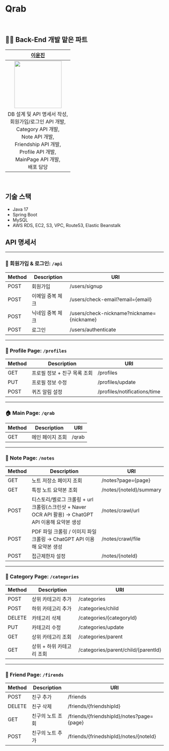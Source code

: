 # Qrab

<br>

## 👩‍💻 Back-End 개발 맡은 파트

|[이윤진](https://github.com/yunjin-21)|
| :-: |
|  <img src="https://avatars.githubusercontent.com/yunjin-21" width="150"> |
|DB 설계 및 API 명세서 작성,<br>회원가입/로그인 API 개발,<br>Category API 개발,<br>Note API 개발,<br>Friendship API 개발,<br>Profile API 개발,<br>MainPage API 개발,<br>배포 담당|


<br>


## 기술 스택
- Java 17
- Spring Boot
- MySQL
- AWS RDS, EC2, S3, VPC, Route53, Elastic Beanstalk

## API 명세서
---
### 👤 회원가입 & 로그인:  `/api`
| Method | Description | URI |
| ------- | --- | --- |
| POST | 회원가입 |/users/signup |
| POST | 이메일 중복 체크 | /users/check-email?email={email} |
| POST | 닉네임 중복 체크 | /users/check-nickname?nickname={nickname} |
| POST | 로그인 | /users/authenticate |

---
### 🪪 Profile Page:  `/profiles`

| Method | Description | URI |
| ------- | --- | --- |
| GET | 프로필 정보 + 친구 목록 조회 |/profiles |
| PUT | 프로필 정보 수정 | /profiles/update |
| POST | 퀴즈 알림 설정 | /profiles/notifications/time |

---
### 🏠 Main Page: `/qrab`
| Method | Description | URI |
| ------- | --- | --- |
| GET | 메인 페이지 조회 |/qrab |

---
### 📝 Note Page: `/notes`
| Method | Description | URI |
| ------- | --- | --- |
| GET | 노트 저장소 페이지 조회 | /notes?page={page} |
| GET | 특정 노트 요약본 조회 | /notes/{noteId}/summary |
| POST | 티스토리/벨로그 크롤링 + url 크롤링(스크린샷 + Naver OCR API 활용) →  ChatGPT API 이용해 요약본 생성 | /notes/crawl/url |
| POST | PDF 파일 크롤링 /  이미지 파일 크롤링 → ChatGPT API 이용해 요약본 생성 | /notes/crawl/file |
| POST | 접근제한자 설정 | /notes/{noteId} | 

---
### 🔎 Category Page: `/categories` 
| Method | Description | URI |
| ------- | --- | --- |
| POST | 상위 카테고리 추가 | /categories |
| POST | 하위 카테고리 추가 | /categories/child |
| DELETE | 카테고리 삭제 | /categories/{categoryId} |
| PUT | 카테고리 수정 | /categories/update |
| GET | 상위 카테고리 조회 | /categories/parent |
| GET | 상위 + 하위 카테고리 조회 | /categories/parent/child/{parentId} |

---
### 💁 Friend Page: `/firends`
| Method | Description | URI |
| ------- | --- | --- |
| POST | 친구 추가 | /friends |
| DELETE | 친구 삭제 | /friends/{friendshipId} |
| GET | 친구의 노트 조회 | /friends/{friendshipId}/notes?page={page} |
| POST | 친구의 노트 추가 | /friends/{frinedshipId}/notes/{noteId} |





